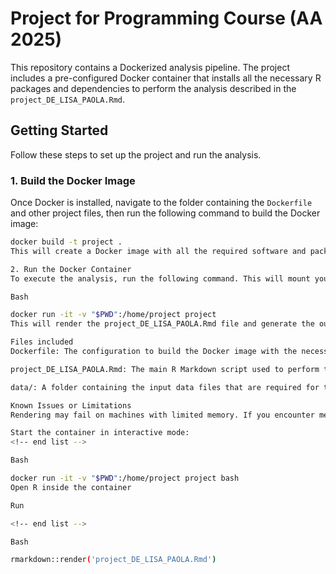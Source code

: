 # Project for Programming Course (AA 2025)

This repository contains a Dockerized analysis pipeline. The project includes a pre-configured Docker container that installs all the necessary R packages and dependencies to perform the analysis described in the `project_DE_LISA_PAOLA.Rmd`.

## Getting Started

Follow these steps to set up the project and run the analysis.

### 1. Build the Docker Image

Once Docker is installed, navigate to the folder containing the `Dockerfile` and other project files, then run the following command to build the Docker image:

```bash
docker build -t project .
This will create a Docker image with all the required software and packages for the analysis.

2. Run the Docker Container
To execute the analysis, run the following command. This will mount your local directory to the container and automatically generate the .html report:

Bash

docker run -it -v "$PWD":/home/project project
This will render the project_DE_LISA_PAOLA.Rmd file and generate the output in the local directory.

Files included
Dockerfile: The configuration to build the Docker image with the necessary software and libraries.

project_DE_LISA_PAOLA.Rmd: The main R Markdown script used to perform the analysis and generate the report.

data/: A folder containing the input data files that are required for the analysis.

Known Issues or Limitations
Rendering may fail on machines with limited memory. If you encounter memory issues, try running the analysis interactively (by entering the container) or increase the memory allocation for Docker.

Start the container in interactive mode:
<!-- end list -->

Bash

docker run -it -v "$PWD":/home/project project bash
Open R inside the container

Run

<!-- end list -->

Bash

rmarkdown::render('project_DE_LISA_PAOLA.Rmd')
